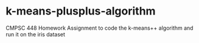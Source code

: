 # k-means-plusplus-algorithm
 CMPSC 448 Homework Assignment to code the k-means++ algorithm and run it on the iris dataset
